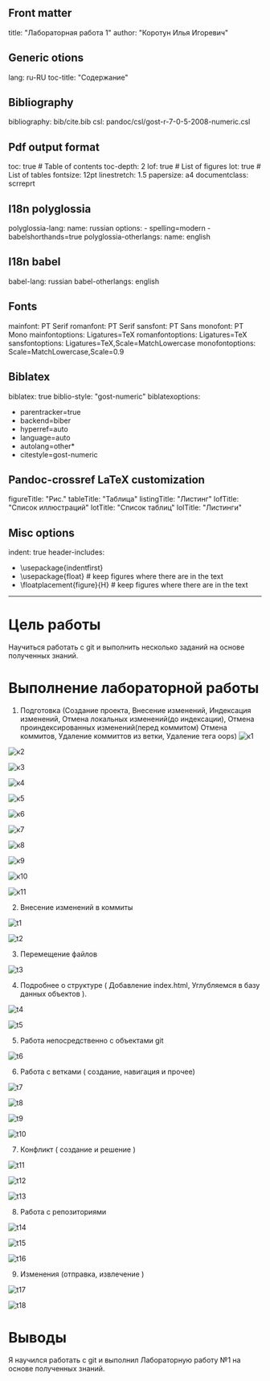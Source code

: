 
## Front matter
title: "Лабораторная работа 1"
author: "Коротун Илья Игоревич"

## Generic otions
lang: ru-RU
toc-title: "Содержание"

## Bibliography
bibliography: bib/cite.bib
csl: pandoc/csl/gost-r-7-0-5-2008-numeric.csl

## Pdf output format
toc: true # Table of contents
toc-depth: 2
lof: true # List of figures
lot: true # List of tables
fontsize: 12pt
linestretch: 1.5
papersize: a4
documentclass: scrreprt
## I18n polyglossia
polyglossia-lang:
  name: russian
  options:
	- spelling=modern
	- babelshorthands=true
polyglossia-otherlangs:
  name: english
## I18n babel
babel-lang: russian
babel-otherlangs: english
## Fonts
mainfont: PT Serif
romanfont: PT Serif
sansfont: PT Sans
monofont: PT Mono
mainfontoptions: Ligatures=TeX
romanfontoptions: Ligatures=TeX
sansfontoptions: Ligatures=TeX,Scale=MatchLowercase
monofontoptions: Scale=MatchLowercase,Scale=0.9
## Biblatex
biblatex: true
biblio-style: "gost-numeric"
biblatexoptions:
  - parentracker=true
  - backend=biber
  - hyperref=auto
  - language=auto
  - autolang=other*
  - citestyle=gost-numeric
## Pandoc-crossref LaTeX customization
figureTitle: "Рис."
tableTitle: "Таблица"
listingTitle: "Листинг"
lofTitle: "Список иллюстраций"
lotTitle: "Список таблиц"
lolTitle: "Листинги"
## Misc options
indent: true
header-includes:
  - \usepackage{indentfirst}
  - \usepackage{float} # keep figures where there are in the text
  - \floatplacement{figure}{H} # keep figures where there are in the text
---

# Цель работы

Научиться работать с git и выполнить несколько заданий на основе полученных знаний.


# Выполнение лабораторной работы
1) Подготовка (Создание проекта, Внесение изменений, Индексация изменений, Отмена локальных изменений(до индексации), Отмена проиндексированных изменений(перед коммитом)
   Отмена коммитов, Удаление коммиттов из ветки, Удаление тега oops) 
![к1](image/к1.jpg)

![к2](image/к2.jpg)

![к3](image/к3.jpg)

![к4](image/к4.jpg)

![к5](image/к5.jpg)

![к6](image/к6.jpg)

![к7](image/к7.jpg)

![к8](image/к8.jpg)

![к9](image/к9.jpg)

![к10](image/к10.jpg)

![к11](image/к11.jpg)


2) Внесение изменений в коммиты
   
![t1](image/t1.jpg)

![t2](image/t2.jpg)


3) Перемещение файлов
   
![t3](image/t3.jpg)

4) Подробнее о структуре ( Добавление index.html, Углубляемся в базу данных объектов ).
   
![t4](image/t4.jpg)

![t5](image/t5.jpg)

5) Работа непосредственно с объектами git
   
![t6](image/t6.jpg)

6) Работа с ветками ( создание, навигация и прочее)

![t7](image/t7.jpg)

![t8](image/t8.jpg)

![t9](image/t9.jpg)

![t10](image/t10.jpg)

7) Конфликт ( создание и решение )


![t11](image/t11.jpg)

![t12](image/t12.jpg)

![t13](image/t13.jpg)

8) Работа с репозиториями

![t14](image/t14.jpg)

![t15](image/t15.jpg)

![t16](image/t16.jpg) 

9) Изменения (отправка, извлечение )

![t17](image/t17.jpg)

![t18](image/t18.jpg)



# Выводы
Я научился работать с git и выполнил Лабораторную работу №1 на основе полученных знаний.

